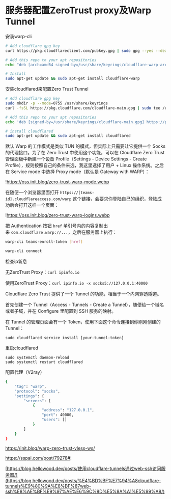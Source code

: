 # 服务器配置ZeroTrust proxy及Warp Tunnel

安装warp-cli

```bash
# Add cloudflare gpg key
curl https://pkg.cloudflareclient.com/pubkey.gpg | sudo gpg --yes --dearmor --output /usr/share/keyrings/cloudflare-warp-archive-keyring.gpg

# Add this repo to your apt repositories
echo "deb [arch=amd64 signed-by=/usr/share/keyrings/cloudflare-warp-archive-keyring.gpg] https://pkg.cloudflareclient.com/ $(lsb_release -cs) main" | sudo tee /etc/apt/sources.list.d/cloudflare-client.list

# Install
sudo apt-get update && sudo apt-get install cloudflare-warp
```

安装cloudflared来配置Zero Trust Tunnel

```bash
# Add cloudflare gpg key
sudo mkdir -p --mode=0755 /usr/share/keyrings
curl -fsSL https://pkg.cloudflare.com/cloudflare-main.gpg | sudo tee /usr/share/keyrings/cloudflare-main.gpg >/dev/null

# Add this repo to your apt repositories
echo 'deb [signed-by=/usr/share/keyrings/cloudflare-main.gpg] https://pkg.cloudflare.com/cloudflared jammy main' | sudo tee /etc/apt/sources.list.d/cloudflared.list

# install cloudflared
sudo apt-get update && sudo apt-get install cloudflared
```

默认 Warp 的工作模式是类似 TUN 的模式，但实际上只需要让它提供一个 Socks 的代理接口。为了在 Zero Trust 中使用这个功能，可以在 Cloudflare Zero Trust 管理面板中新建一个设备 Profile（Settings - Device Settings - Create Profile），规则按照自己的条件来选，我这里选择了用户 + Linux 操作系统。之后在 Service mode 中选择 Proxy mode（默认是 Gateway with WARP）：

!https://oss.init.blog/zero-trust-warp-mode.webp

在随便一个浏览器里面打开 `https://[teams-id].cloudflareaccess.com/warp` 这个链接，会要求你登陆自己的组织，登陆成功后会打开这样一个页面：

!https://oss.init.blog/zero-trust-warp-logins.webp

把 Authentication 按钮 `href` 单引号内的内容复制出来 `com.cloudflare.warp://...`，之后在服务器上执行：

```bash
warp-cli teams-enroll-token [href]

warp-cli connect
```

检查ip新息

无ZeroTrust Proxy：`curl ipinfo.io`

使用ZeroTrust Proxy：`curl ipinfo.io -x socks5://127.0.0.1:40000`

Cloudflare Zero Trust 提供了一个 Tunnel 的功能，相当于一个内网穿透隧道。

首先创建一个 Tunnel（Access - Tunnels - Create a Tunnel），随便给一个域名或者子域，并在 Configure 里配置到 SSH 服务的映射。

在 Tunnel 的管理页面会有一个 Token，使用下面这个命令连接到你刚刚创建的 Tunnel：

`sudo cloudflared service install [your-tunnel-token]`

重启cloudflared

```
sudo systemctl daemon-reload
sudo systemctl restart cloudflared
```

配置代理（V2ray）

```bash
{
    "tag": "warp",
    "protocol": "socks",
    "settings": {
        "servers": [
            {
                "address": "127.0.0.1",
                "port": 40000,
                "users": []
            }
        ]
    }
}
```

https://init.blog/warp-zero-trust-vless-ws/

https://sspai.com/post/79278#!

[https://blog.hellowood.dev/posts/使用cloudflare-tunnels通过web-ssh访问服务器/](https://blog.hellowood.dev/posts/%E4%BD%BF%E7%94%A8cloudflare-tunnels%E9%80%9A%E8%BF%87web-ssh%E8%AE%BF%E9%97%AE%E6%9C%8D%E5%8A%A1%E5%99%A8/)